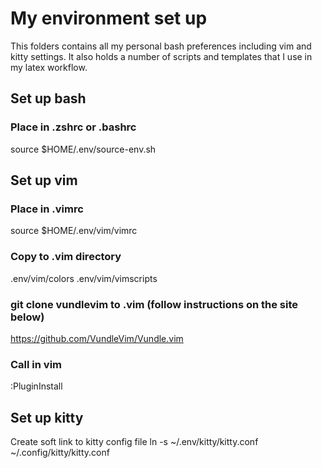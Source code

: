 # My environment set up

This folders contains all my personal bash preferences including vim and kitty settings. It also holds a number of scripts and templates that I use in my latex workflow.

## Set up bash
### Place in .zshrc or .bashrc
source $HOME/.env/source-env.sh

## Set up vim
### Place in .vimrc
source $HOME/.env/vim/vimrc

### Copy to .vim directory
.env/vim/colors
.env/vim/vimscripts

### git clone vundlevim to .vim (follow instructions on the site below)
https://github.com/VundleVim/Vundle.vim

### Call in vim
:PluginInstall

## Set up kitty
Create soft link to kitty config file
ln -s ~/.env/kitty/kitty.conf ~/.config/kitty/kitty.conf

